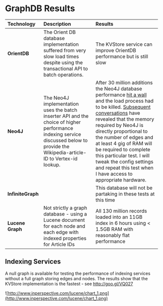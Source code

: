 # GraphDB Results #
| **Technology** | **Description** | **Results**|
|:---------------|:----------------|:-----------|
| **OrientDB**   | The Orient DB database implementation suffered from very slow load times despite using the transactional API to batch operations. | The KVStore service can improve OrientDB performance but is still slow |
| **Neo4J**      |The Neo4J implementation uses the batch inserter API and the choice of higher performance indexing service discussed below to provide the Wikipedia-article-ID to Vertex-id lookup.|After 30 million additions the Neo4J database performance [hit a wall](https://spreadsheets.google.com/ccc?key=0AsKVSn5SGg_wdE5KWXFwd0JuRGlfR2NOMG5KVUVOWlE&hl=en&authkey=CLnptdAN) and the load process had to be killed. [Subsequent conversations](http://lists.neo4j.org/pipermail/user/2011-February/006969.html) have revealed that the memory required by Neo4J is directly proportional to the number of edges and at least 4 gig of RAM will be required to complete this particular test. I will tweak the config settings and repeat this test when I have access to appropriate hardware.|
| **InfiniteGraph** |                 | This database will not be partaking in these tests at this time |
| **Lucene Graph** | Not strictly a graph database - using a Lucene document for each node and each edge with indexed properties for Article IDs | All 130 million records loaded into an 11GB index in 6 hours using < 1.5GB RAM with reasonably flat performance |


## Indexing Services ##
A null graph is available for testing the performance of indexing services without a full graph storing edges and nodes. The results show that the KVStore implementation is the fastest - see http://goo.gl/VQ027

![http://www.inperspective.com/lucene/chart_1.png](http://www.inperspective.com/lucene/chart_1.png)